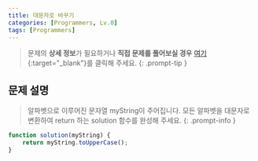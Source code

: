 ```yaml
---
title: 대문자로 바꾸기
categories: [Programmers, Lv.0]
tags: [Programmers]
---
```


> 문제의 **상세 정보**가 필요하거나 **직접 문제를 풀어보실 경우** [여기](https://school.programmers.co.kr/learn/courses/30/lessons/181877){:target="_blank"}를 클릭해 주세요.
{: .prompt-tip }

## 문제 설명

> 알파벳으로 이루어진 문자열 myString이 주어집니다. 모든 알파벳을 대문자로 변환하여 return 하는 solution 함수를 완성해 주세요.
{: .prompt-info }

```js
function solution(myString) {
    return myString.toUpperCase();
}
```